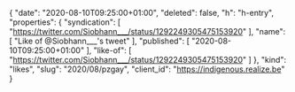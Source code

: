 {
  "date": "2020-08-10T09:25:00+01:00",
  "deleted": false,
  "h": "h-entry",
  "properties": {
    "syndication": [
      "https://twitter.com/Siobhann___/status/1292249305475153920"
    ],
    "name": [
      "Like of @Siobhann___'s tweet"
    ],
    "published": [
      "2020-08-10T09:25:00+01:00"
    ],
    "like-of": [
      "https://twitter.com/Siobhann___/status/1292249305475153920"
    ]
  },
  "kind": "likes",
  "slug": "2020/08/pzgay",
  "client_id": "https://indigenous.realize.be"
}
